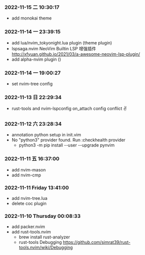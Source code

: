 ### 2022-11-15 二 10:30:17 
- add monokai theme


### 2022-11-14 一 23:39:15  
- add lua/nvim_tokyonight.lua plugin (theme plugin)
- lspsaga.nvim NeoVim Builtin LSP 增强插件 http://xfyuan.github.io/2021/03/a-awesome-neovim-lsp-plugin/
- add alpha-nvim plugin ()

### 2022-11-14 一 19:00:27  
- set nvim-tree config
 
### 2022-11-13 日 22:29:34 
- rust-tools  and nvim-lspconfig on_attach config conflict ✌️
 
### 2022-11-12 六 23:28:34   

- annotation python setup in init.vim
- No "python3" provider found. Run :checkhealth provider
  - python3 -m pip install --user --upgrade pynvim

### 2022-11-11 五 16:37:00
- add nvim-mason
- add nvim-cmp
 
### 2022-11-11 Friday 13:41:00 
- add nvim-tree.lua
- delete coc plugin
 
### 2022-11-10 Thursday 00:08:33 

- add packer.nvim 
- add rust-tools.nvim
  - brew install rust-analyzer
  - rust-tools Debugging https://github.com/simrat39/rust-tools.nvim/wiki/Debugging
